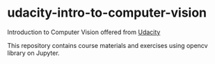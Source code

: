 # udacity-intro-to-computer-vision
Introduction to Computer Vision offered from [Udacity](https://www.udacity.com/course/introduction-to-computer-vision--ud810)

This repository contains course materials and exercises using opencv library on Jupyter.
